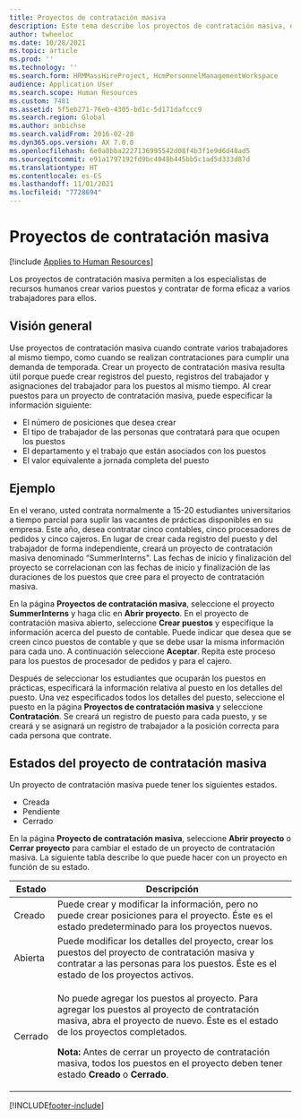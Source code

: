 ```yaml
---
title: Proyectos de contratación masiva
description: Este tema describe los proyectos de contratación masiva, que permiten a los especialistas de recursos humanos crear varios puestos y contratar de forma eficaz a varios trabajadores para ellos.
author: twheeloc
ms.date: 10/28/2021
ms.topic: article
ms.prod: ''
ms.technology: ''
ms.search.form: HRMMassHireProject, HcmPersonnelManagementWorkspace
audience: Application User
ms.search.scope: Human Resources
ms.custom: 7481
ms.assetid: 5f5eb271-76eb-4305-bd1c-5d171dafccc9
ms.search.region: Global
ms.author: anbichse
ms.search.validFrom: 2016-02-28
ms.dyn365.ops.version: AX 7.0.0
ms.openlocfilehash: 6e0a8bba2227136995542d08f4b3f1e9d6d48ad5
ms.sourcegitcommit: e91a1797192fd9bc4048b445bb5c1ad5d333d87d
ms.translationtype: HT
ms.contentlocale: es-ES
ms.lasthandoff: 11/01/2021
ms.locfileid: "7728694"
---
```

# <a name="mass-hire-projects"></a>Proyectos de contratación masiva

[!include [Applies to Human Resources](../includes/applies-to-hr.md)]



Los proyectos de contratación masiva permiten a los especialistas de recursos humanos crear varios puestos y contratar de forma eficaz a varios trabajadores para ellos.

## <a name="overview"></a>Visión general

Use proyectos de contratación masiva cuando contrate varios trabajadores al mismo tiempo, como cuando se realizan contrataciones para cumplir una demanda de temporada. Crear un proyecto de contratación masiva resulta útil porque puede crear registros del puesto, registros del trabajador y asignaciones del trabajador para los puestos al mismo tiempo. Al crear puestos para un proyecto de contratación masiva, puede especificar la información siguiente:

- El número de posiciones que desea crear
- El tipo de trabajador de las personas que contratará para que ocupen los puestos
- El departamento y el trabajo que están asociados con los puestos
- El valor equivalente a jornada completa del puesto

## <a name="example"></a>Ejemplo

En el verano, usted contrata normalmente a 15-20 estudiantes universitarios a tiempo parcial para suplir las vacantes de prácticas disponibles en su empresa. Este año, desea contratar cinco contables, cinco procesadores de pedidos y cinco cajeros. En lugar de crear cada registro del puesto y del trabajador de forma independiente, creará un proyecto de contratación masiva denominado “SummerInterns". Las fechas de inicio y finalización del proyecto se correlacionan con las fechas de inicio y finalización de las duraciones de los puestos que cree para el proyecto de contratación masiva.

En la página **Proyectos de contratación masiva**, seleccione el proyecto **SummerInterns** y haga clic en **Abrir proyecto**. En el proyecto de contratación masiva abierto, seleccione **Crear puestos** y especifique la información acerca del puesto de contable. Puede indicar que desea que se creen cinco puestos de contable y que se debe usar la misma información para cada uno. A continuación seleccione **Aceptar**. Repita este proceso para los puestos de procesador de pedidos y para el cajero.

Después de seleccionar los estudiantes que ocuparán los puestos en prácticas, especificará la información relativa al puesto en los detalles del puesto. Una vez especificados todos los detalles del puesto, seleccione el puesto en la página **Proyectos de contratación masiva** y seleccione **Contratación**. Se creará un registro de puesto para cada puesto, y se creará y se asignará un registro de trabajador a la posición correcta para cada persona que contrate.

## <a name="mass-hire-project-statuses"></a>Estados del proyecto de contratación masiva

Un proyecto de contratación masiva puede tener los siguientes estados.

- Creada
- Pendiente
- Cerrado

En la página **Proyecto de contratación masiva**, seleccione **Abrir proyecto** o **Cerrar proyecto** para cambiar el estado de un proyecto de contratación masiva. La siguiente tabla describe lo que puede hacer con un proyecto en función de su estado.

<table>
<thead>
<tr>
<th>Estado</th>
<th>Descripción</th>
</tr>
</thead>
<tbody>
<tr>
<td>Creado</td>
<td>Puede crear y modificar la información, pero no puede crear posiciones para el proyecto. Éste es el estado predeterminado para los proyectos nuevos.</td>
</tr>
<tr>
<td>Abierta</td>
<td>Puede modificar los detalles del proyecto, crear los puestos del proyecto de contratación masiva y contratar a las personas para los puestos. Éste es el estado de los proyectos activos.</td>
</tr>
<tr>
<td>Cerrado</td>
<td><p>No puede agregar los puestos al proyecto. Para agregar los puestos al proyecto de contratación masiva, abra el proyecto de nuevo. Éste es el estado de los proyectos completados.</p>
<p><strong>Nota:</strong> Antes de cerrar un proyecto de contratación masiva, todos los puestos en el proyecto deben tener estado <b>Creado</b> o <b>Cerrado</b>.</p>
</td>
</tr>
</tbody>
</table>


[!INCLUDE[footer-include](../includes/footer-banner.md)]
